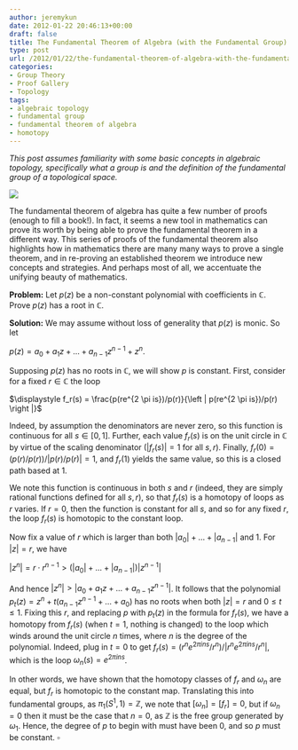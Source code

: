 ```yaml
---
author: jeremykun
date: 2012-01-22 20:46:13+00:00
draft: false
title: The Fundamental Theorem of Algebra (with the Fundamental Group)
type: post
url: /2012/01/22/the-fundamental-theorem-of-algebra-with-the-fundamental-group/
categories:
- Group Theory
- Proof Gallery
- Topology
tags:
- algebraic topology
- fundamental group
- fundamental theorem of algebra
- homotopy
---
```


_This post assumes familiarity with some basic concepts in algebraic topology, specifically what a group is and the definition of the fundamental group of a topological space._

[![](http://jeremykun.files.wordpress.com/2012/01/fta-cover.jpg)
](http://jeremykun.files.wordpress.com/2012/01/fta-cover.jpg)

The fundamental theorem of algebra has quite a few number of proofs (enough to fill a book!). In fact, it seems a new tool in mathematics can prove its worth by being able to prove the fundamental theorem in a different way. This series of proofs of the fundamental theorem also highlights how in mathematics there are many many ways to prove a single theorem, and in re-proving an established theorem we introduce new concepts and strategies. And perhaps most of all, we accentuate the unifying beauty of mathematics.

**Problem:** Let $p(z)$ be a non-constant polynomial with coefficients in $\mathbb{C}$. Prove $p(z)$ has a root in $\mathbb{C}$.

**Solution:** We may assume without loss of generality that $p(z)$ is monic. So let

$\displaystyle p(z) = a_0 + a_1z + \dots + a_{n-1}z^{n-1} + z^n$.

Supposing $p(z)$ has no roots in $\mathbb{C}$, we will show $p$ is constant. First, consider for a fixed $r \in \mathbb{C}$ the loop

$\displaystyle f_r(s) = \frac{p(re^{2 \pi is})/p(r)}{\left | p(re^{2 \pi is})/p(r) \right |}$

Indeed, by assumption the denominators are never zero, so this function is continuous for all $s \in [0,1]$. Further, each value $f_r(s)$ is on the unit circle in $\mathbb{C}$ by virtue of the scaling denominator ($|f_r(s)| = 1$ for all $s,r$). Finally, $f_r(0) = (p(r)/p(r)) / |p(r)/p(r)| = 1,$ and $f_r(1)$ yields the same value, so this is a closed path based at 1.

We note this function is continuous in both $s$ and $r$ (indeed, they are simply rational functions defined for all $s,r$), so that $f_r(s)$ is a homotopy of loops as $r$ varies. If $r=0,$ then the function is constant for all $s$, and so for any fixed $r,$ the loop $f_r(s)$ is homotopic to the constant loop.

Now fix a value of $r$ which is larger than both $|a_0| + \dots + |a_{n-1}|$ and $1$. For $|z| = r$, we have

$\displaystyle |z^n| = r \cdot r^{n-1} > (|a_0| + \dots + |a_{n-1}|)|z^{n-1}|$

And hence $|z^n| > |a_0 + a_1z + \dots + a_{n-1}z^{n-1}|$. It follows that the polynomial $p_t(z) = z^n + t(a_{n-1}z^{n-1} + \dots + a_0)$ has no roots when both $|z| = r$ and $0 \leq t \leq 1$. Fixing this $r$, and replacing $p$ with $p_t(z)$ in the formula for $f_r(s)$, we have a homotopy from $f_r(s)$ (when $t=1$, nothing is changed) to the loop which winds around the unit circle $n$ times, where $n$ is the degree of the polynomial. Indeed, plug in $t=0$ to get $f_r(s) = (r^ne^{2 \pi ins}/r^n)/|r^ne^{2 \pi ins}/r^n|$, which is the loop $\omega_n(s) = e^{2 \pi ins}$.

In other words, we have shown that the homotopy classes of $f_r$ and $\omega_n$ are equal, but $f_r$ is homotopic to the constant map. Translating this into fundamental groups, as $\pi_1(S^1,1) = \mathbb{Z}$, we note that $[\omega_n] = [f_r] = 0$, but if $\omega_n = 0$ then it must be the case that $n = 0$, as $\mathbb{Z}$ is the free group generated by $\omega_1$. Hence, the degree of $p$ to begin with must have been 0, and so $p$ must be constant. $\square$
